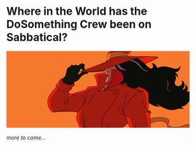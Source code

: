 # Where in the World has the DoSomething Crew been on Sabbatical?

![image](carmen_san_diego.jpg)

_more to come..._